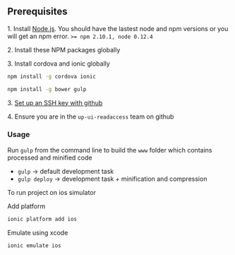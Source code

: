 ## Prerequisites

1\. Install [Node.js](http://nodejs.org). You should have the lastest node and npm versions or you will get an npm error. `>= npm 2.10.1, node 0.12.4`

2\. Install these NPM packages globally

3\. Install cordova and ionic globally

```bash
npm install -g cordova ionic
```

```bash
npm install -g bower gulp
```

3\. [Set up an SSH key with github](https://help.github.com/articles/generating-ssh-keys/)

4\. Ensure you are in the `up-ui-readaccess` team on github

### Usage


Run `gulp` from the command line to build the `www` folder which contains processed and minified code
- `gulp` -> default development task
- `gulp deploy` -> development task + minification and compression

To run project on ios simulator

Add platform

```bash
ionic platform add ios
```
Emulate using xcode

```bash
ionic emulate ios
```
